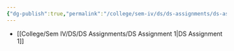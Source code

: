 ```yaml
---
{"dg-publish":true,"permalink":"/college/sem-iv/ds/ds-assignments/ds-assignments/"}
---
```




- [[College/Sem IV/DS/DS Assignments/DS Assignment 1\|DS Assignment 1]]


